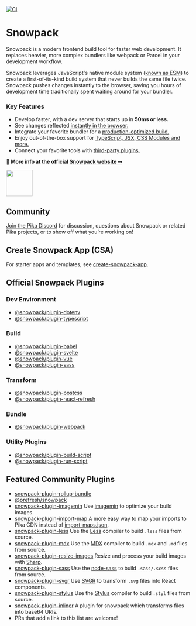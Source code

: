 <a href="https://github.com/pikapkg/snowpack/actions" align="right">
  <img src="https://github.com/pikapkg/snowpack/workflows/CI/badge.svg?event=push" alt="CI" />
</a>    
  
<h1>Snowpack</h1>

Snowpack is a modern frontend build tool for faster web development. It replaces heavier, more complex bundlers like webpack or Parcel in your development workflow.

Snowpack leverages JavaScript's native module system (<a href="https://developer.mozilla.org/en-US/docs/Web/JavaScript/Reference/Statements/import">known as ESM</a>) to create a first-of-its-kind build system that never builds the same file twice. Snowpack pushes changes instantly to the browser, saving you hours of development time traditionally spent waiting around for your bundler.

### Key Features

- Develop faster, with a dev server that starts up in **50ms or less.**
- See changes reflected [instantly in the browser.](https://www.snowpack.dev/posts/#hot-module-replacement)
- Integrate your favorite bundler for a [production-optimized build.](https://www.snowpack.dev/posts/#snowpack-build)
- Enjoy out-of-the-box support for [TypeScript, JSX, CSS Modules and more.](https://www.snowpack.dev/posts/#features)
- Connect your favorite tools with [third-party plugins.](https://www.snowpack.dev/posts/#build-plugins)

**💁 More info at the official [Snowpack website ➞](https://snowpack.dev)**

<a href="https://osawards.com/javascript/2020">
  <img src="https://www.snowpack.dev/img/JSAwardWinner.png"  height="72px" />
</a>

## Community

[Join the Pika Discord](https://discord.gg/rS8SnRk) for discussion, questions about Snowpack or related Pika projects, or to show off what you’re working on!

## Create Snowpack App (CSA)

For starter apps and templates, see [create-snowpack-app](./create-snowpack-app).

## Official Snowpack Plugins

### Dev Environment

- [@snowpack/plugin-dotenv](./plugins/plugin-dotenv)
- [@snowpack/plugin-typescript](./plugins/plugin-typescript)

### Build

- [@snowpack/plugin-babel](./plugins/plugin-babel)
- [@snowpack/plugin-svelte](./plugins/plugin-svelte)
- [@snowpack/plugin-vue](./plugins/plugin-vue)
- [@snowpack/plugin-sass](./plugins/plugin-sass)

### Transform

- [@snowpack/plugin-postcss](./plugins/plugin-postcss)
- [@snowpack/plugin-react-refresh](./plugins/plugin-react-refresh)

### Bundle

- [@snowpack/plugin-webpack](./plugins/plugin-webpack)

### Utility Plugins

- [@snowpack/plugin-build-script](./plugins/plugin-build-script)
- [@snowpack/plugin-run-script](./plugins/plugin-run-script)

## Featured Community Plugins

- [snowpack-plugin-rollup-bundle](https://github.com/ParamagicDev/snowpack-plugin-rollup-bundle)
- [@prefresh/snowpack](https://github.com/JoviDeCroock/prefresh)
- [snowpack-plugin-imagemin](https://github.com/jaredLunde/snowpack-plugin-imagemin) Use [imagemin](https://github.com/imagemin/imagemin) to optimize your build images.
- [snowpack-plugin-import-map](https://github.com/zhoukekestar/snowpack-plugin-import-map) A more easy way to map your imports to Pika CDN instead of [import-maps.json](https://github.com/WICG/import-maps).
- [snowpack-plugin-less](https://github.com/fansenze/snowpack-plugin-less) Use the [Less](https://github.com/less/less.js) compiler to build `.less` files from source.
- [snowpack-plugin-mdx](https://github.com/jaredLunde/snowpack-plugin-mdx) Use the [MDX](https://github.com/mdx-js/mdx/tree/master/packages/mdx) compiler to build `.mdx` and `.md` files from source.
- [snowpack-plugin-resize-images](https://github.com/jaredLunde/snowpack-plugin-resize-images) Resize and process your build images with [Sharp](https://sharp.pixelplumbing.com/api-constructor).
- [snowpack-plugin-sass](https://github.com/fansenze/snowpack-plugin-sass) Use the [node-sass](https://github.com/sass/node-sass) to build `.sass/.scss` files from source.
- [snowpack-plugin-svgr](https://github.com/jaredLunde/snowpack-plugin-svgr) Use [SVGR](https://github.com/gregberge/svgr) to transform `.svg` files into React components.
- [snowpack-plugin-stylus](https://github.com/fansenze/snowpack-plugin-stylus) Use the [Stylus](https://github.com/stylus/stylus) compiler to build `.styl` files from source.
- [snowpack-plugin-inliner](https://github.com/fansenze/snowpack-plugin-inliner) A plugin for snowpack which transforms files into base64 URIs.
- PRs that add a link to this list are welcome!
